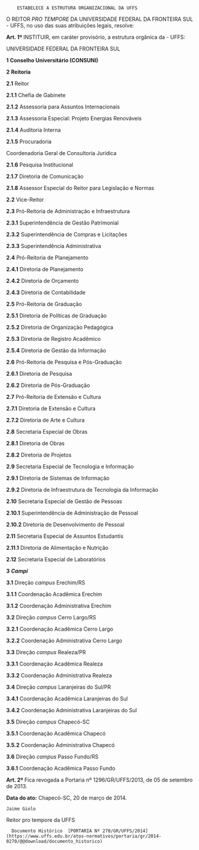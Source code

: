         ESTABELECE A ESTRUTURA ORGANIZACIONAL DA UFFS  

O REITOR *PRO TEMPORE* DA UNIVERSIDADE FEDERAL DA FRONTEIRA SUL - UFFS, no uso das suas atribuições legais, resolve:

 **Art. 1º** INSTITUIR, em caráter provisório, a estrutura orgânica da - UFFS:

 UNIVERSIDADE FEDERAL DA FRONTEIRA SUL

 **1** **Conselho Universitário (CONSUNI)**

 **2** **Reitoria**

 **2.1** Reitor

 **2.1.1** Chefia de Gabinete

 **2.1.2** Assessoria para Assuntos Internacionais

 **2.1.3** Assessoria Especial: Projeto Energias Renováveis

 **2.1.4** Auditoria Interna

 **2.1.5** Procuradoria

 Coordenadoria Geral de Consultoria Jurídica

 **2.1.6** Pesquisa Institucional

 **2.1.7** Diretoria de Comunicação

 **2.1.8** Assessor Especial do Reitor para Legislação e Normas

 **2.2** Vice-Reitor

 **2.3** Pró-Reitoria de Administração e Infraestrutura

 **2.3.1** Superintendência de Gestão Patrimonial

 **2.3.2** Superintendência de Compras e Licitações

 **2.3.3** Superintendência Administrativa

 **2.4** Pró-Reitoria de Planejamento

 **2.4.1** Diretoria de Planejamento

 **2.4.2** Diretoria de Orçamento

 **2.4.3** Diretoria de Contabilidade

 **2.5** Pró-Reitoria de Graduação

 **2.5.1** Diretoria de Políticas de Graduação

 **2.5.2** Diretoria de Organização Pedagógica

 **2.5.3** Diretoria de Registro Acadêmico

 **2.5.4** Diretoria de Gestão da Informação

 **2.6** Pró-Reitoria de Pesquisa e Pós-Graduação

 **2.6.1** Diretoria de Pesquisa

 **2.6.2** Diretoria de Pós-Graduação

 **2.7** Pró-Reitoria de Extensão e Cultura

 **2.7.1** Diretoria de Extensão e Cultura

 **2.7.2** Diretoria de Arte e Cultura

 **2.8** Secretaria Especial de Obras

 **2.8.1** Diretoria de Obras

 **2.8.2** Diretoria de Projetos

 **2.9** Secretaria Especial de Tecnologia e Informação

 **2.9.1** Diretoria de Sistemas de Informação

 **2.9.2** Diretoria de Infraestrutura de Tecnologia da Informação

 **2.10** Secretaria Especial de Gestão de Pessoas

 **2.10.1** Superintendência de Administração de Pessoal

 **2.10.2** Diretoria de Desenvolvimento de Pessoal

 **2.11** Secretaria Especial de Assuntos Estudantis

 **2.11.1** Diretoria de Alimentação e Nutrição

 **2.12** Secretaria Especial de Laboratórios

 **3** ***Campi***

 **3.1** Direção *campus* Erechim/RS

 **3.1.1** Coordenação Acadêmica Erechim

 **3.1.2** Coordenação Administrativa Erechim

 **3.2** Direção *campus* Cerro Largo/RS

 **3.2.1** Coordenação Acadêmica Cerro Largo

 **3.2.2** Coordenação Administrativa Cerro Largo

 **3.3** Direção *campus* Realeza/PR

 **3.3.1** Coordenação Acadêmica Realeza

 **3.3.2** Coordenação Administrativa Realeza

 **3.4** Direção *campus* Laranjeiras do Sul/PR

 **3.4.1** Coordenação Acadêmica Laranjeiras do Sul

 **3.4.2** Coordenação Administrativa Laranjeiras do Sul

 **3.5** Direção *campus* Chapecó-SC

 **3.5.1** Coordenação Acadêmica Chapecó

 **3.5.2** Coordenação Administrativa Chapecó

 **3.6** Direção *campus* Passo Fundo/RS

 **3.6.1** Coordenação Acadêmica Passo Fundo

 **Art. 2º** Fica revogada a Portaria nº 1296/GR/UFFS/2013, de 05 de setembro de 2013.

  

   **Data do ato:** Chapecó-SC, 20 de março de 2014.   
 

    Jaime Giolo   
 Reitor pro tempore da UFFS 

      Documento Histórico  [PORTARIA Nº 270/GR/UFFS/2014](https://www.uffs.edu.br/atos-normativos/portaria/gr/2014-0270/@@download/documento_historico)     
      